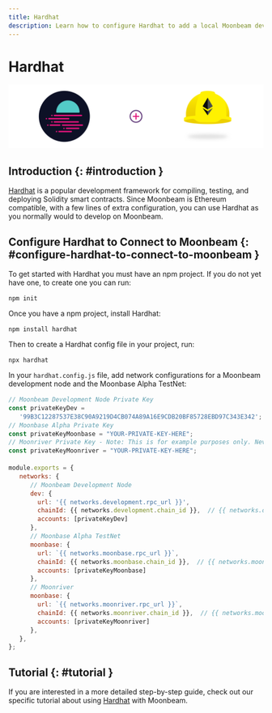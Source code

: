 ```yaml
---
title: Hardhat
description: Learn how to configure Hardhat to add a local Moonbeam development node and the Moonbase Alpha TestNet as networks for testing and deploying Solidity smart contracts.
---
```


# Hardhat

![Hardhat Create Project](/images/hardhat/hardhat-banner.png)

## Introduction {: #introduction } 

[Hardhat](https://hardhat.org/) is a popular development framework for compiling, testing, and deploying Solidity smart contracts. Since Moonbeam is Ethereum compatible, with a few lines of extra configuration, you can use Hardhat as you normally would to develop on Moonbeam.

## Configure Hardhat to Connect to Moonbeam {: #configure-hardhat-to-connect-to-moonbeam } 

To get started with Hardhat you must have an npm project. If you do not yet have one, to create one you can run:

```
npm init
```

Once you have a npm project, install Hardhat:

```
npm install hardhat
```

Then to create a Hardhat config file in your project, run:

```
npx hardhat
```

In your `hardhat.config.js` file, add network configurations for a Moonbeam development node and the Moonbase Alpha TestNet:

```javascript
// Moonbeam Development Node Private Key
const privateKeyDev =
   '99B3C12287537E38C90A9219D4CB074A89A16E9CDB20BF85728EBD97C343E342';
// Moonbase Alpha Private Key
const privateKeyMoonbase = "YOUR-PRIVATE-KEY-HERE";
// Moonriver Private Key - Note: This is for example purposes only. Never store your private keys in a JavaScript file.
const privateKeyMoonriver = "YOUR-PRIVATE-KEY-HERE";

module.exports = {
   networks: {
      // Moonbeam Development Node
      dev: {
        url: '{{ networks.development.rpc_url }}',
        chainId: {{ networks.development.chain_id }},  // {{ networks.development.hex_chain_id }} in hex,
        accounts: [privateKeyDev]
      },
      // Moonbase Alpha TestNet
      moonbase: {
        url: `{{ networks.moonbase.rpc_url }}`,
        chainId: {{ networks.moonbase.chain_id }},  // {{ networks.moonbase.hex_chain_id }} in hex,
        accounts: [privateKeyMoonbase]
      },
      // Moonriver
      moonbase: {
        url: `{{ networks.moonriver.rpc_url }}`,
        chainId: {{ networks.moonriver.chain_id }},  // {{ networks.moonriver.hex_chain_id }} in hex,
        accounts: [privateKeyMoonriver]
      },
   },
};
```

## Tutorial {: #tutorial } 

If you are interested in a more detailed step-by-step guide, check out our specific tutorial about using [Hardhat](/builders/interact/hardhat/) with Moonbeam.